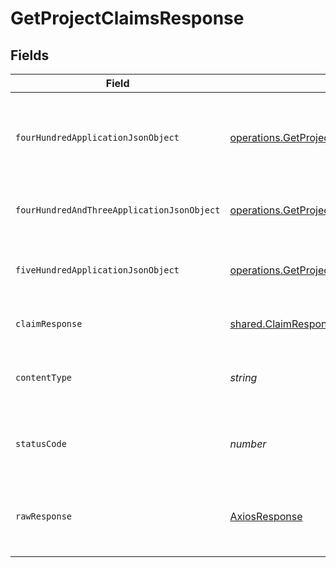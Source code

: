 # GetProjectClaimsResponse


## Fields

| Field                                                                                                                                                    | Type                                                                                                                                                     | Required                                                                                                                                                 | Description                                                                                                                                              |
| -------------------------------------------------------------------------------------------------------------------------------------------------------- | -------------------------------------------------------------------------------------------------------------------------------------------------------- | -------------------------------------------------------------------------------------------------------------------------------------------------------- | -------------------------------------------------------------------------------------------------------------------------------------------------------- |
| `fourHundredApplicationJsonObject`                                                                                                                       | [operations.GetProjectClaimsResponseBody](../../models/operations/getprojectclaimsresponsebody.md)                                                       | :heavy_minus_sign:                                                                                                                                       | The request is malformed (e.g, a given path parameter is invalid)<br/>                                                                                   |
| `fourHundredAndThreeApplicationJsonObject`                                                                                                               | [operations.GetProjectClaimsOIDCTokenManagementResponseBody](../../models/operations/getprojectclaimsoidctokenmanagementresponsebody.md)                 | :heavy_minus_sign:                                                                                                                                       | The user is forbidden from making this request<br/>                                                                                                      |
| `fiveHundredApplicationJsonObject`                                                                                                                       | [operations.GetProjectClaimsOIDCTokenManagementResponseResponseBody](../../models/operations/getprojectclaimsoidctokenmanagementresponseresponsebody.md) | :heavy_minus_sign:                                                                                                                                       | Something unexpected happened on the server.                                                                                                             |
| `claimResponse`                                                                                                                                          | [shared.ClaimResponse](../../models/shared/claimresponse.md)                                                                                             | :heavy_minus_sign:                                                                                                                                       | Claims successfully fetched.                                                                                                                             |
| `contentType`                                                                                                                                            | *string*                                                                                                                                                 | :heavy_check_mark:                                                                                                                                       | HTTP response content type for this operation                                                                                                            |
| `statusCode`                                                                                                                                             | *number*                                                                                                                                                 | :heavy_check_mark:                                                                                                                                       | HTTP response status code for this operation                                                                                                             |
| `rawResponse`                                                                                                                                            | [AxiosResponse](https://axios-http.com/docs/res_schema)                                                                                                  | :heavy_minus_sign:                                                                                                                                       | Raw HTTP response; suitable for custom response parsing                                                                                                  |